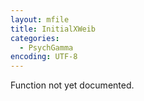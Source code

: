 ```yaml
---
layout: mfile
title: InitialXWeib
categories:
  - PsychGamma
encoding: UTF-8
---
```


Function not yet documented.